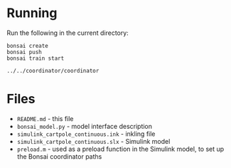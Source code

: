 
# Running

Run the following in the current directory:

    bonsai create
    bonsai push
    bonsai train start

    ../../coordinator/coordinator

# Files

* `README.md` - this file
* `bonsai_model.py` - model interface description
* `simulink_cartpole_continuous.ink` - inkling file
* `simulink_cartpole_continuous.slx` - Simulink model
* `preload.m` - used as a preload function in the Simulink model, to set up the Bonsai coordinator paths
